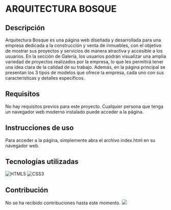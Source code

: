 # ARQUITECTURA BOSQUE

## Descripción

Arquitectura Bosque es una página web diseñada y desarrollada para una empresa dedicada a la construcción y venta de inmuebles, con el objetivo de mostrar sus proyectos y servicios de manera atractiva y accesible a los usuarios. En la sección de Galería, los usuarios podrán visualizar una amplia variedad de proyectos realizados por la empresa, lo que les permitirá tener una idea clara de la calidad de su trabajo. Además, en la página principal se presentan los 3 tipos de modelos que ofrece la empresa, cada uno con sus características y detalles específicos.

## Requisitos

No hay requisitos previos para este proyecto. Cualquier persona que tenga un navegador web moderno instalado puede acceder a la página.

## Instrucciones de uso

Para acceder a la página, simplemente abra el archivo index.html en su navegador web.

## Tecnologías utilizadas

![HTML5](https://img.shields.io/badge/html5-%23E34F26.svg?style=for-the-badge&logo=html5&logoColor=white)
![CSS3](https://img.shields.io/badge/css3-%231572B6.svg?style=for-the-badge&logo=css3&logoColor=white)

## Contribución

No se ha recibido contribuciones hasta este momento.
![](https://i.imgur.com/dMkfpGa.png)
